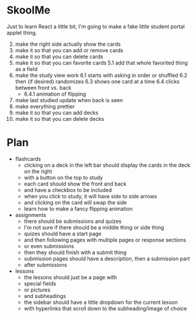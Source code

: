 # SkoolMe
Just to learn React a little bit, I'm going to make a fake little student portal applet thing. 

2. make the right side actually show the cards 
3. make it so that you can add or remove cards
4. make it so that you can delete cards
5. make it so that you can favorite cards
  5.1 add that whole favorited thing as a field
6. make the study view work
  6.1 starts with asking in order or shuffled
  6.2 then (if desired) randomizes
  6.3 shows one card at a time
  6.4 clicks between front vs. back
    - 6.4.1 animation of flipping
7. make last studied update when back is seen
8. make everything prettier
9. make it so that you can add decks
10. make it so that you can delete decks
# Plan
- flashcards
    - clicking on a deck in the left bar should display the cards in the deck on the right
    - with a button on the top to study
    - each card should show the front and back
    - and have a checkbox to be included
    - when you click to study, it will have side to side arrows
    - and clicking on the card will swap the side
    - learn how to make a fancy flipping animation
- assignments
    - there should be submissions and quizes
    - I'm not sure if there should be a middle thing or side thing
    - quizes should have a start page
    - and then following pages with multiple pages or response sections
    - or even submissions
    - then they should finish with a submit thing
    - submission pages should have a description, then a submission part
    - after submissions 
- lessons
    - the lessons should just be a page with 
    - special fields
    - or pictures
    - and subheadings
    - the sidebar should have a little dropdown for the current lesson
    - with hyperlinks that scroll down to the subheading/image of choice